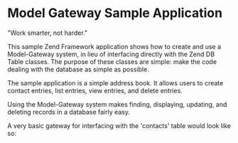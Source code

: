 Model Gateway Sample Application
====================

"Work smarter, not harder."

This sample Zend Framework application shows how to create and use a Model-Gateway system, in lieu of interfacing directly with the Zend DB Table classes. The purpose of these classes are simple: make the code dealing with the database as simple as possible.

The sample application is a simple address book. It allows users to create contact entries, list entries, view entries, and delete entries.

Using the Model-Gateway system makes finding, displaying, updating, and deleting records in a database fairly easy.

A very basic gateway for interfacing with the 'contacts' table would look like so: